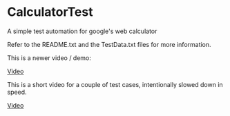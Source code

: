 # CalculatorTest
A simple test automation for google's web calculator

Refer to the README.txt and the TestData.txt files for more information.

This is a newer video / demo:

[Video](https://www.loom.com/share/ae3b3665363a43379d2f0cef13c05483?sid=9cfa8ccf-b91c-4ff8-a4d9-9eec2a6cfb4d)

This is a short video for a couple of test cases, intentionally slowed down in speed.

[Video](https://www.loom.com/share/0ce1cc1e91c145bab22f1faf3c0e1477?sid=017d4954-b32a-488f-8df2-7ce3a7dcbebe)
